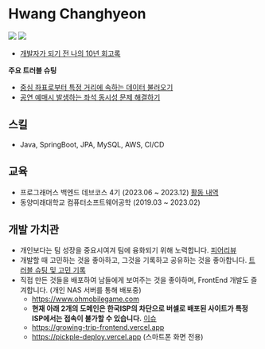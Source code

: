     
  # Hwang Changhyeon

 <a href="https://docs.google.com/document/d/1DZwqAEXqHqtVyy6PAt5TgamKgIqiRkDCocXBpwJ3lfo/edit?usp=sharing"><img src="https://img.shields.io/badge/Resume-white?style=flat-square&logo=googledocs&logoColor=black"/></a>
 <a href="https://hchanghyeon.github.io/dev-blog"><img src="https://img.shields.io/badge/Blog-black?style=flat-square&logo=Blogger&logoColor=white"/></a>

- <a href="https://hchanghyeon.github.io/dev-blog/20's_review"> 개발자가 되기 전 나의 10년 회고록</a>

**주요 트러블 슈팅**
- <a href="https://hchanghyeon.github.io/dev-blog/15">중심 좌표로부터 특정 거리에 속하는 데이터 불러오기</a>
- <a href="https://hchanghyeon.github.io/dev-blog/5">공연 예매시 발생하는 좌석 동시성 문제 해결하기</a>

## 스킬
- Java, SpringBoot, JPA, MySQL, AWS, CI/CD

## 교육
- 프로그래머스 백엔드 데브코스 4기 (2023.06 ~ 2023.12) <a href="https://github.com/Hchanghyeon/programmers-backend-devcourse">활동 내역</a> 
- 동양미래대학교 컴퓨터소프트웨어공학 (2019.03 ~ 2023.02)

## 개발 가치관
- 개인보다는 팀 성장을 중요시여겨 팀에 융화되기 위해 노력합니다. <a href="https://github.com/Hchanghyeon/programmers-backend-devcourse?tab=readme-ov-file#%ED%94%BC%EC%96%B4%EB%A6%AC%EB%B7%B0">피어리뷰</a>
- 개발할 때 고민하는 것을 좋아하고, 그것을 기록하고 공유하는 것을 좋아합니다. <a href="https://github.com/Hchanghyeon/dev-troubleshooting/tree/main">트러블 슈팅 및 고민 기록</a>
- 직접 만든 것들을 배포하여 남들에게 보여주는 것을 좋아하며, FrontEnd 개발도 즐겨합니다. (개인 NAS 서버를 통해 배포중)
   - https://www.ohmobilegame.com
   - **현재 아래 2개의 도메인은 한국ISP의 차단으로 버셀로 배포된 사이트가 특정 ISP에서는 접속이 불가할 수 있습니다.** <a href="https://github.com/orgs/vercel/discussions/6807">이슈</a>
   - https://growing-trip-frontend.vercel.app
   - https://pickple-deploy.vercel.app (스마트폰 화면 전용)
